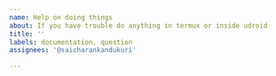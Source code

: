 ```yaml
---
name: Help on doing things
about: If you have trouble do anything in termux or inside udroid
title: ''
labels: documentation, question
assignees: '@saicharankandukuri'

---
```




